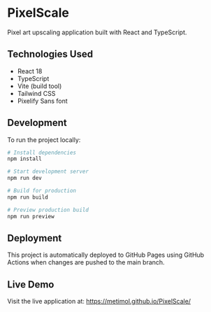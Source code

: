 # PixelScale

Pixel art upscaling application built with React and TypeScript.

## Technologies Used

- React 18
- TypeScript
- Vite (build tool)
- Tailwind CSS
- Pixelify Sans font

## Development

To run the project locally:

```bash
# Install dependencies
npm install

# Start development server
npm run dev

# Build for production
npm run build

# Preview production build
npm run preview
```

## Deployment

This project is automatically deployed to GitHub Pages using GitHub Actions when changes are pushed to the main branch.

## Live Demo

Visit the live application at: https://metimol.github.io/PixelScale/